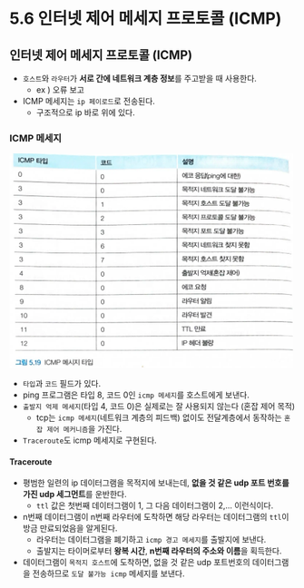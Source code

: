 # 5.6 인터넷 제어 메세지 프로토콜 (ICMP)

## 인터넷 제어 메세지 프로토콜 (ICMP)

- `호스트`와 `라우터`가 **서로 간에 네트워크 계층 정보**를 주고받을 때 사용한다.
  - ex ) 오류 보고
- ICMP 메세지는 `ip 페이로드`로 전송된다.
  - 구조적으로 ip 바로 위에 있다.

### ICMP 메세지

<img src="img/img51.png" width="500">

- `타입`과 `코드` 필드가 있다.
- ping 프로그램은 타입 8, 코드 0인 `icmp 메세지`를 호스트에게 보낸다.
- `출발지 억제 메세지`(타입 4, 코드 0)은 실제로는 잘 사용되지 않는다 (혼잡 제어 목적)
  - tcp는 `icmp 메세지`(네트워크 계층의 피드백) 없이도 전달계층에서 동작하는 `혼잡 제어 메커니즘`을 가진다.
- `Traceroute`도 icmp 메세지로 구현된다.

#### Traceroute

- 평범한 일련의 ip 데이터그램을 목적지에 보내는데, **없을 것 같은 udp 포트 번호를 가진 udp 세그먼트**를 운반한다.
  - `ttl` 값은 첫번째 데이터그램이 1, 그 다음 데이터그램이 2,... 이런식이다.
- n번째 데이터그램이 n번째 라우터에 도착하면 해당 라우터는 데이터그램의 `ttl`이 방금 만료되었음을 알게된다.
  - 라우터는 데이터그램을 폐기하고 `icmp 경고 메세지`를 출발지에 보낸다.
  - 출발지는 타이머로부터 **왕복 시간**, **n번째 라우터의 주소와 이름**을 획득한다.
- 데이터그램이 `목적지 호스트`에 도착하면, 없을 것 같은 udp 포트번호의 데이터그램을 전송하므로 `도달 불가능 icmp` 메세지를 보낸다.


